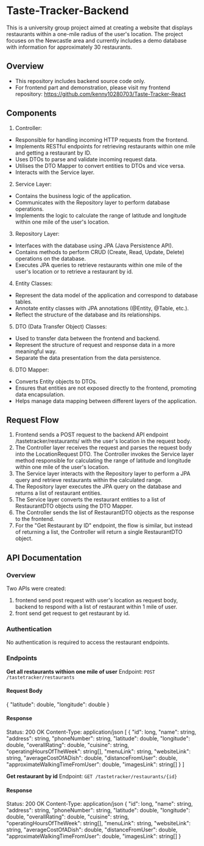 # Taste-Tracker-Backend
This is a university group project aimed at creating a website that displays restaurants within a one-mile radius of the user's location. The project focuses on the Newcastle area and currently includes a demo database with information for approximately 30 restaurants.

## Overview
- This repository includes backend source code only.
- For frontend part and demonstration, please visit my frontend repository: https://github.com/kenny10280703/Taste-Tracker-React

## Components
1. Controller:
- Responsible for handling incoming HTTP requests from the frontend.
- Implements RESTful endpoints for retrieving restaurants within one mile and getting a restaurant by ID.
- Uses DTOs to parse and validate incoming request data.
- Utilises the DTO Mapper to convert entities to DTOs and vice versa.
- Interacts with the Service layer.

2. Service Layer:
- Contains the business logic of the application.
- Communicates with the Repository layer to perform database operations.
- Implements the logic to calculate the range of latitude and longitude within one mile of the user's location.

3. Repository Layer:
- Interfaces with the database using JPA (Java Persistence API).
- Contains methods to perform CRUD (Create, Read, Update, Delete) operations on the database.
- Executes JPA queries to retrieve restaurants within one mile of the user's location or to retrieve a restaurant by id.

4. Entity Classes:
- Represent the data model of the application and correspond to database tables.
- Annotate entity classes with JPA annotations (@Entity, @Table, etc.).
- Reflect the structure of the database and its relationships.

5. DTO (Data Transfer Object) Classes:
- Used to transfer data between the frontend and backend.
- Represent the structure of request and response data in a more meaningful way.
- Separate the data presentation from the data persistence.

6. DTO Mapper:
- Converts Entity objects to DTOs.
- Ensures that entities are not exposed directly to the frontend, promoting data encapsulation.
- Helps manage data mapping between different layers of the application.

## Request Flow
1. Frontend sends a POST request to the backend API endpoint /tastetracker/restaurants/ with the user's location in the request body.
2. The Controller layer receives the request and parses the request body into the LocationRequest DTO. The Controller invokes the Service layer method responsible for calculating the range of latitude and longitude within one mile of the user's location.
3. The Service layer interacts with the Repository layer to perform a JPA query and retrieve restaurants within the calculated range.
4. The Repository layer executes the JPA query on the database and returns a list of restaurant entities.
5. The Service layer converts the restaurant entities to a list of RestaurantDTO objects using the DTO Mapper.
6. The Controller sends the list of RestaurantDTO objects as the response to the frontend.
7. For the "Get Restaurant by ID" endpoint, the flow is similar, but instead of returning a list, the Controller will return a single RestaurantDTO object.

## API Documentation
### Overview
Two APIs were created: 
1. frontend send post request with user's location as request body, backend to respond with a list of restaurant within 1 mile of user.
2. front send get request to get restaurant by id.

### Authentication
No authentication is required to access the restaurant endpoints.

### Endpoints
**Get all restaurants withion one mile of user**
Endpoint: `POST /tastetracker/restaurants`
#### Request Body
{
  "latitude": double,
  "longitude": double
}

#### Response
Status: 200 OK
Content-Type: application/json
[
  {
    "id": long,
    "name": string,
    "address": string,
    "phoneNumber": string,
    "latitude": double,
    "longitude": double,
    "overallRating": double,
    "cuisine": string,
    "operatingHoursOfTheWeek": string[],
    "menuLink": string,
    "websiteLink": string,
    "averageCostOfADish": double,
    "distanceFromUser": double,
    "approximateWalkingTimeFromUser": double,
    "imagesLink": string[]
  }
]

**Get restaurant by id**
Endpoint: `GET /tastetracker/restaurants/{id}`
#### Response
Status: 200 OK
Content-Type: application/json
{
  "id": long,
  "name": string,
  "address": string,
  "phoneNumber": string,
  "latitude": double,
  "longitude": double,
  "overallRating": double,
  "cuisine": string,
  "operatingHoursOfTheWeek": string[],
  "menuLink": string,
  "websiteLink": string,
  "averageCostOfADish": double,
  "distanceFromUser": double,
  "approximateWalkingTimeFromUser": double,
  "imagesLink": string[]
  }
